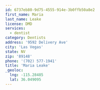 ```yaml
---
id: 6737eb80-9d75-4555-914e-3b0ffb50a8e2
first_name: Maria
last_name: Leake
license: DMD
services:
  - dentist
category: Dentists
address: '9592 Delivery Ave'
city: 'Las Vegas'
state: NV
zip: '89148'
phone: '(702) 577-1941'
title: 'Maria Leake'
_geoloc:
  lng: -115.28485
  lat: 36.049095
---
```

